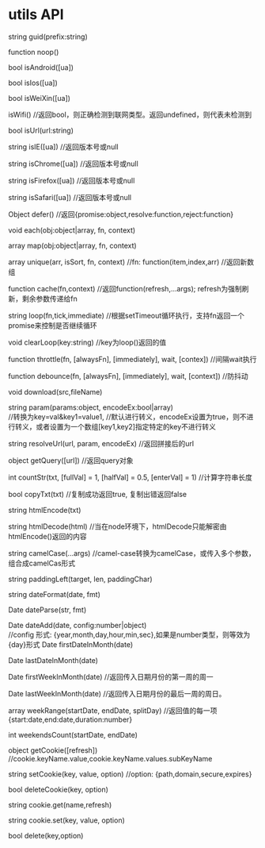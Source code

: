 # utils API

string guid(prefix:string)

function noop()

bool isAndroid([ua])

bool isIos([ua])

bool isWeiXin([ua])

isWifi()                //返回bool，则正确检测到联网类型。返回undefined，则代表未检测到

bool isUrl(url:string)

string isIE([ua])       //返回版本号或null

string isChrome([ua])   //返回版本号或null

string isFirefox([ua])  //返回版本号或null

string isSafari([ua])   //返回版本号或null


Object defer()          //返回{promise:object,resolve:function,reject:function}

void each(obj:object|array, fn, context)

array map(obj:object|array, fn, context)

array unique(arr, isSort, fn, context) 
//fn: function(item,index,arr)
//返回新数组

function cache(fn,context) //返回function(refresh,...args);  refresh为强制刷新，剩余参数传递给fn

string loop(fn,tick,immediate)  //根据setTimeout循环执行，支持fn返回一个promise来控制是否继续循环

void clearLoop(key:string)      //key为loop()返回的值

function throttle(fn, [alwaysFn], [immediately], wait, [contex])    //间隔wait执行

function debounce(fn, [alwaysFn], [immediately], wait, [context])   //防抖动

void download(src,fileName)

string param(params:object, encodeEx:bool|array)  
//转换为key=val&key1=value1,
//默认进行转义，encodeEx设置为true，则不进行转义，或者设置为一个数组[key1,key2]指定特定的key不进行转义

string resolveUrl(url, param, encodeEx) //返回拼接后的url

object getQuery([url])          //返回query对象  

int countStr(txt, [fullVal] = 1, [halfVal] = 0.5, [enterVal] = 1)   //计算字符串长度

bool copyTxt(txt)   //复制成功返回true, 复制出错返回false 

string htmlEncode(txt)

string htmlDecode(html) //当在node环境下，htmlDecode只能解密由htmlEncode()返回的内容

string camelCase(...args)   //camel-case转换为camelCase，或传入多个参数，组合成camelCas形式

string paddingLeft(target, len, paddingChar)

string dateFormat(date, fmt)

Date dateParse(str, fmt)

Date dateAdd(date, config:number|object)    
//config 形式: {year,month,day,hour,min,sec},如果是number类型，则等效为{day}形式
Date firstDateInMonth(date)

Date lastDateInMonth(date)

Date firstWeekInMonth(date) //返回传入日期月份的第一周的周一

Date lastWeekInMonth(date)  //返回传入日期月份的最后一周的周日。

array weekRange(startDate, endDate, splitDay)   //返回值的每一项 {start:date,end:date,duration:number}

int weekendsCount(startDate, endDate)

object getCookie([refresh]) //cookie.keyName.value,cookie.keyName.values.subKeyName

string setCookie(key, value, option)    //option: {path,domain,secure,expires}

bool deleteCookie(key, option)

string cookie.get(name,refresh)

string cookie.set(key, value, option)

bool delete(key,option)


